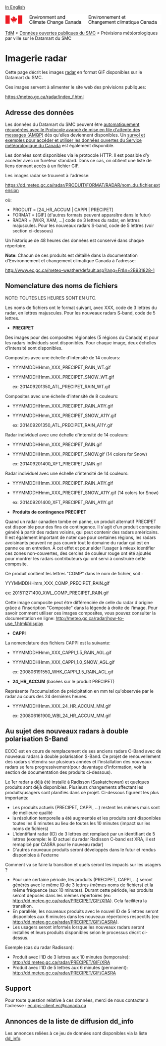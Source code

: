 [In English](readme_radarimage-datamart_en.md)

![ECCC logo](../../img_eccc-logo.png)

[TdM](../../readme_fr.md) > [Données ouvertes publiques du SMC](../readme_fr.md) > Prévisions météorologiques par ville sur le Datamart du SMC

# Imagerie radar

Cette page décrit les images [radar](readme_radar_fr.md) en format GIF disponibles sur le Datamart du SMC.

Ces images servent à alimenter le site web des prévisions publiques:

https://meteo.gc.ca/radar/index_f.html

## Adresse des données 

Les données du Datamart du SMC peuvent être [automatiquement récupérées avec le Protocole avancé de mise en file d'attente des messages (AMQP)](../../msc-datamart/amqp_fr.md) dès qu'elles deviennent disponibles. Un [survol et exemples pour accéder et utiliser les données ouvertes du Service météorologique du Canada](../../usage/readme_fr.md) est également disponible.

Les données sont disponibles via le protocole HTTP. Il est possible d’y accéder avec un fureteur standard. Dans ce cas, on obtient une liste de liens donnant accès à un fichier GIF.

Les images radar se trouvent à l'adresse:

https://dd.meteo.gc.ca/radar/PRODUIT/FORMAT/RADAR/nom_du_fichier.extension

où:

* PRODUIT = [24_HR_ACCUM | CAPPI | PRECIPET]
* FORMAT  = [GIF] (d'autres formats peuvent apparaître dans le futur)
* RADAR   = [WKR, XAM, ...]  code de 3 lettres du radar, en lettres majuscules. Pour les nouveaux radars S-band, code de 5 lettres (voir section ci-dessous)

Un historique de 48 heures des données est conservé dans chaque répertoire.

__Note__: Chacun de ces produits est détaillé dans la documentation d'Environnement et changement climatique Canada à l'adresse:

http://www.ec.gc.ca/meteo-weather/default.asp?lang=Fr&n=2B931828-1 

## Nomenclature des noms de fichiers 

NOTE: TOUTES LES HEURES SONT EN UTC.

Les noms de fichiers ont le format suivant, avec XXX, code de 3 lettres du radar, en lettres majuscules. Pour les nouveaux radars S-band, code de 5 lettres.

* __PRECIPET__
     
Des images pour des composites régionales (5 régions du Canada) et pour les radars individuels sont disponibles. Pour chaque image, deux échelles d'intensité sont disponibles. 

Composites avec une échelle d'intensité de 14 couleurs: 

*  YYYMMDDHHmm_XXX_PRECIPET_RAIN_WT.gif 
*  YYYMMDDHHmm_XXX_PRECIPET_SNOW_WT.gif 

   ex: 201409201350_ATL_PRECIPET_RAIN_WT.gif

Composites avec une échelle d'intensité de 8 couleurs:

*  YYYMMDDHHmm_XXX_PRECIPET_RAIN_A11Y.gif 
*  YYYMMDDHHmm_XXX_PRECIPET_SNOW_A11Y.gif 
 
   ex: 201409201350_ATL_PRECIPET_RAIN_A11Y.gif

Radar individuel avec une échelle d'intensité de 14 couleurs:

*  YYYMMDDHHmm_XXX_PRECIPET_RAIN.gif 
*  YYYMMDDHHmm_XXX_PRECIPET_SNOW.gif (14 colors for Snow)
 
   ex: 201409201400_XFT_PRECIPET_RAIN.gif

Radar individuel avec une échelle d'intensité de 14 couleurs:

*  YYYMMDDHHmm_XXX_PRECIPET_RAIN_A11Y.gif 
*  YYYMMDDHHmm_XXX_PRECIPET_SNOW_A11Y.gif (14 colors for Snow)
 
   ex: 201409201400_XFT_PRECIPET_RAIN_A11Y.gif

* __Produits de contingence PRECIPET__ 

Quand un radar canadien tombe en panne, un produit alternatif PRECIPET est disponible pour des fins de contingence. Il s'agit d'un produit composite généré à partir des radars voisins, qui peut contenir des radars américains. Il est également important de noter que pour certaines régions, les radars avoisinants peuvent ne pas couvrir tout le domaine du radar qui est en panne ou en entretien. À cet effet et pour aider l’usager à mieux identifier ces zones non-couvertes, des cercles de couleur rouge ont été ajoutés pour montrer les radars contributeurs qui ont servi à construire cette composite.

Ce produit contient les lettres "COMP" dans le nom de fichier, soit :

YYYMMDDHHmm_XXX_COMP_PRECIPET_RAIN.gif

ex: 201511271400_XWL_COMP_PRECIPET_RAIN.gif

Cette image composite peut être différenciée de celle du radar d'origine grâce à l'inscription "Composite" dans la légende à droite de l'image. Pour savoir comment utiliser ces images composites, vous pouvez consulter la documentation en ligne:
http://meteo.gc.ca/radar/how-to-use_f.html#display

* __CAPPI__
  
La nomenclature des fichiers CAPPI est la suivante:

*  YYYMMDDHHmm_XXX_CAPPI_1.5_RAIN_AGL.gif
*  YYYMMDDHHmm_XXX_CAPPI_1.0_SNOW_AGL.gif

   ex: 200806191550_WHK_CAPPI_1.5_RAIN_AGL.gif

* __24_HR_ACCUM__ (basées sur le produit PRECIPET)

Représente l'accumulation de précipitation en mm tel qu'observée par le radar au cours des 24 dernières heures.
  
*  YYYMMDDHHmm_XXX_24_HR_ACCUM_MM.gif

   ex: 200806161900_WBI_24_HR_ACCUM_MM.gif

## Au sujet des nouveaux radars à double polarisation S-Band

ECCC est en cours de remplacement de ses anciens radars C-Band avec de nouveaux radars à double polarisation S-Band. Ce projet de renouvellement des radars s'étendra sur plusieurs années et l'installation des nouveaux radars se fera progressivement(pour davantage d'information, voir la section de documentation des produits ci-dessous).

Le 1er radar a déjà été installé à Radisson (Saskatchewan) et quelques produits sont déjà disponibles. Plusieurs changements affectant les produits/usagers sont planifiés dans ce projet. Ci-dessous figurent les plus importants:

* Les produits actuels (PRECIPET, CAPPI, ...) restent les mêmes mais sont de meilleure qualité
* la résolution temporelle a été augmentée et les produits sont disponibles toutes les 6 minutes au lieu de toutes les 10 minutes (impact sur les noms de fichiers)
* L'identifiant radar (ID) de 3 lettres est remplacé par un identifiant de 5 lettres (exemple: le ID actuel du radar Radisson C-band est XRA, il est remaplcé par CASRA pour le nouveau radar)
* D'autres nouveaux produits seront développés dans le futur et rendus disponibles à l'externe

Comment va se faire la transition et quels seront les impacts sur les usagers ?

* Pour une certaine période, les produits (PRECIPET, CAPPI, ...) seront générés avec le même ID de 3 lettres (mêmes noms de fichiers) et la même fréquence (aux 10 minutes). Durant cette période, les produits seront déposés dans les mêmes répertoires (ex: http://dd.meteo.gc.ca/radar/PRECIPET/GIF/XRA). Cela facilitera la transition.
* En parallèle, les nouveaux produits avec le nouvel ID de 5 lettres seront disponibles aux 6 minutes dans les nouveaux répertoires respectifs (ex: http://dd.meteo.gc.ca/radar/PRECIPET/GIF/CASRA).
* Les usagers seront informés lorsque les nouveaux radars seront installés et leurs produits disponibles selon le processus décrit ci-dessus.

Exemple (cas du radar Radisson):

* Produit avec l'ID de 3 lettres aux 10 minutes (temporaire): http://dd.meteo.gc.ca/radar/PRECIPET/GIF/XRA
* Produit avec l'ID de 5 lettres aux 6 minutes (permanent): http://dd.meteo.gc.ca/radar/PRECIPET/GIF/CASRA

## Support

Pour toute question relative à ces données, merci de nous contacter à l'adresse : ec.dps-client.ec@canada.ca

## Annonces de la liste de diffusion dd_info 

Les annonces reliées à ce jeu de données sont disponibles via la liste [dd_info](https://lists.ec.gc.ca/cgi-bin/mailman/listinfo/dd_info).







